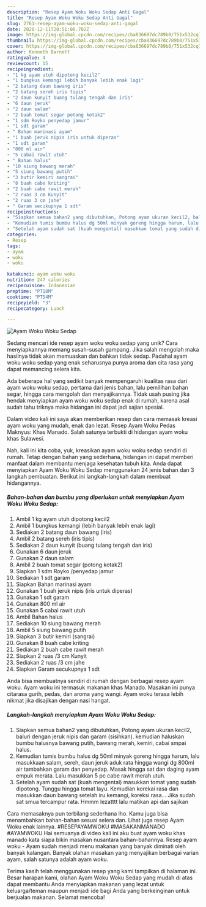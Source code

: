 ```yaml
---
description: "Resep Ayam Woku Woku Sedap Anti Gagal"
title: "Resep Ayam Woku Woku Sedap Anti Gagal"
slug: 2761-resep-ayam-woku-woku-sedap-anti-gagal
date: 2020-12-11T20:51:06.702Z
image: https://img-global.cpcdn.com/recipes/cba836697dc789b0/751x532cq70/ayam-woku-woku-sedap-foto-resep-utama.jpg
thumbnail: https://img-global.cpcdn.com/recipes/cba836697dc789b0/751x532cq70/ayam-woku-woku-sedap-foto-resep-utama.jpg
cover: https://img-global.cpcdn.com/recipes/cba836697dc789b0/751x532cq70/ayam-woku-woku-sedap-foto-resep-utama.jpg
author: Kenneth Barnett
ratingvalue: 4
reviewcount: 15
recipeingredient:
- "1 kg ayam utuh dipotong kecil2"
- "1 bungkus kemangi lebih banyak lebih enak lagi"
- "2 batang daun bawang iris"
- "2 batang sereh iris tipis"
- "2 daun kunyit buang tulang tengah dan iris"
- "6 daun jeruk"
- "2 daun salam"
- "2 buah tomat segar potong kotak2"
- "1 sdm Royko penyedap jamur"
- "1 sdt garam"
- " Bahan marinasi ayam"
- "1 buah jeruk nipis iris untuk diperas"
- "1 sdt garam"
- "800 ml air"
- "5 cabai rawit utuh"
- " Bahan halus"
- "10 siung bawang merah"
- "5 siung bawang putih"
- "3 butir kemiri sangrai"
- "8 buah cabe kriting"
- "2 buah cabe rawit merah"
- "2 ruas 3 cm Kunyit"
- "2 ruas 3 cm jahe"
- " Garam secukupnya 1 sdt"
recipeinstructions:
- "Siapkan semua bahan2 yang dibutuhkan, Potong ayam ukuran kecil2, baluri dengan jeruk nipis dan garam (sisihkan). kemudian haluskan bumbu halusnya bawang putih, bawang merah, kemiri, cabai smpai halus."
- "Kemudian tumis bumbu halus dg 50ml minyak goreng hingga harum, lalu masukkaan salam, sereh, daun jeruk aduk rata hingga wangi dg 800ml air tambahkan garam dan penyedap. Masak hingga sat dan daging ayam empuk merata. Lalu masukkan 5 pc cabe rawit merah utuh."
- "Setelah ayam sudah sat (kuah mengental) masukkan tomat yang sudah dipotong. Tunggu hingga tomat layu. Kemudian korekai rasa dan masukkan daun bawang setelah iru kemangi, koreksi rasa... Jika sudah sat smua tercampur rata. Hmmm lezatttt lalu matikan api dan sajikan"
categories:
- Resep
tags:
- ayam
- woku
- woku

katakunci: ayam woku woku 
nutrition: 247 calories
recipecuisine: Indonesian
preptime: "PT18M"
cooktime: "PT54M"
recipeyield: "3"
recipecategory: Lunch

---
```



![Ayam Woku Woku Sedap](https://img-global.cpcdn.com/recipes/cba836697dc789b0/751x532cq70/ayam-woku-woku-sedap-foto-resep-utama.jpg)

Sedang mencari ide resep ayam woku woku sedap yang unik? Cara menyiapkannya memang susah-susah gampang. Jika salah mengolah maka hasilnya tidak akan memuaskan dan bahkan tidak sedap. Padahal ayam woku woku sedap yang enak seharusnya punya aroma dan cita rasa yang dapat memancing selera kita.

Ada beberapa hal yang sedikit banyak mempengaruhi kualitas rasa dari ayam woku woku sedap, pertama dari jenis bahan, lalu pemilihan bahan segar, hingga cara mengolah dan menyajikannya. Tidak usah pusing jika hendak menyiapkan ayam woku woku sedap enak di rumah, karena asal sudah tahu triknya maka hidangan ini dapat jadi sajian spesial.

Dalam video kali ini saya akan memberikan resep dan cara memasak kreasi ayam woku yang mudah, enak dan lezat. Resep Ayam Woku Pedas Maknyus: Khas Manado. Salah satunya terbukti di hidangan ayam woku khas Sulawesi.


Nah, kali ini kita coba, yuk, kreasikan ayam woku woku sedap sendiri di rumah. Tetap dengan bahan yang sederhana, hidangan ini dapat memberi manfaat dalam membantu menjaga kesehatan tubuh kita. Anda dapat menyiapkan Ayam Woku Woku Sedap menggunakan 24 jenis bahan dan 3 langkah pembuatan. Berikut ini langkah-langkah dalam membuat hidangannya.

<!--inarticleads1-->

##### Bahan-bahan dan bumbu yang diperlukan untuk menyiapkan Ayam Woku Woku Sedap:

1. Ambil 1 kg ayam utuh dipotong kecil2
1. Ambil 1 bungkus kemangi (lebih banyak lebih enak lagi)
1. Sediakan 2 batang daun bawang (iris)
1. Ambil 2 batang sereh (iris tipis)
1. Sediakan 2 daun kunyit (buang tulang tengah dan iris)
1. Gunakan 6 daun jeruk
1. Gunakan 2 daun salam
1. Ambil 2 buah tomat segar (potong kotak2)
1. Siapkan 1 sdm Royko /penyedap jamur
1. Sediakan 1 sdt garam
1. Siapkan  Bahan marinasi ayam
1. Gunakan 1 buah jeruk nipis (iris untuk diperas)
1. Gunakan 1 sdt garam
1. Gunakan 800 ml air
1. Gunakan 5 cabai rawit utuh
1. Ambil  Bahan halus
1. Sediakan 10 siung bawang merah
1. Ambil 5 siung bawang putih
1. Siapkan 3 butir kemiri (sangrai)
1. Gunakan 8 buah cabe kriting
1. Sediakan 2 buah cabe rawit merah
1. Siapkan 2 ruas /3 cm Kunyit
1. Sediakan 2 ruas /3 cm jahe
1. Siapkan  Garam secukupnya 1 sdt


Anda bisa membuatnya sendiri di rumah dengan berbagai resep ayam woku. Ayam woku ini termasuk makanan khas Manado. Masakan ini punya citarasa gurih, pedas, dan aroma yang wangi. Ayam woku terasa lebih nikmat jika disajikan dengan nasi hangat. 

<!--inarticleads2-->

##### Langkah-langkah menyiapkan Ayam Woku Woku Sedap:

1. Siapkan semua bahan2 yang dibutuhkan, Potong ayam ukuran kecil2, baluri dengan jeruk nipis dan garam (sisihkan). kemudian haluskan bumbu halusnya bawang putih, bawang merah, kemiri, cabai smpai halus.
1. Kemudian tumis bumbu halus dg 50ml minyak goreng hingga harum, lalu masukkaan salam, sereh, daun jeruk aduk rata hingga wangi dg 800ml air tambahkan garam dan penyedap. Masak hingga sat dan daging ayam empuk merata. Lalu masukkan 5 pc cabe rawit merah utuh.
1. Setelah ayam sudah sat (kuah mengental) masukkan tomat yang sudah dipotong. Tunggu hingga tomat layu. Kemudian korekai rasa dan masukkan daun bawang setelah iru kemangi, koreksi rasa... Jika sudah sat smua tercampur rata. Hmmm lezatttt lalu matikan api dan sajikan


Cara memasaknya pun terbilang sederhana lho. Kamu juga bisa menambahkan bahan-bahan sesuai selera dan. Lihat juga resep Ayam Woku enak lainnya. #RESEPAYAMWOKU #MASAKANMANADO #AYAMWOKU Hai semuanya di video kali ini aku buat ayam woku khas manado kata siapa bikin masakan nusantara bahan-bahannya. Resep ayam woku - Ayam sudah menjadi menu makanan yang banyak diminati oleh banyak kalangan. Banyak olahan masakan yang menyajikan berbagai varian ayam, salah satunya adalah ayam woku. 

Terima kasih telah menggunakan resep yang kami tampilkan di halaman ini. Besar harapan kami, olahan Ayam Woku Woku Sedap yang mudah di atas dapat membantu Anda menyiapkan makanan yang lezat untuk keluarga/teman maupun menjadi ide bagi Anda yang berkeinginan untuk berjualan makanan. Selamat mencoba!
